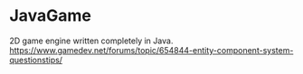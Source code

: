 # JavaGame
2D game engine written completely in Java.
https://www.gamedev.net/forums/topic/654844-entity-component-system-questionstips/
